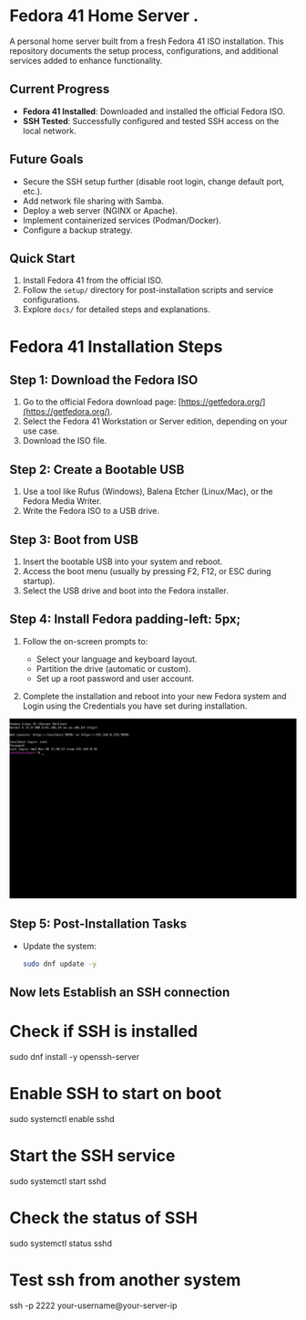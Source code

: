 # Fedora 41 Home Server .

A personal home server built from a fresh Fedora 41 ISO installation. This repository documents the setup process, configurations, and additional services added to enhance functionality.

## Current Progress
- **Fedora 41 Installed**: Downloaded and installed the official Fedora ISO.
- **SSH Tested**: Successfully configured and tested SSH access on the local network.

## Future Goals
- Secure the SSH setup further (disable root login, change default port, etc.).
- Add network file sharing with Samba.
- Deploy a web server (NGINX or Apache).
- Implement containerized services (Podman/Docker).
- Configure a backup strategy.

## Quick Start
1. Install Fedora 41 from the official ISO.
2. Follow the `setup/` directory for post-installation scripts and service configurations.
3. Explore `docs/` for detailed steps and explanations.


# Fedora 41 Installation Steps

## Step 1: Download the Fedora ISO
1. Go to the official Fedora download page: [https://getfedora.org/](https://getfedora.org/).
2. Select the Fedora 41 Workstation or Server edition, depending on your use case.
3. Download the ISO file.

## Step 2: Create a Bootable USB
1. Use a tool like Rufus (Windows), Balena Etcher (Linux/Mac), or the Fedora Media Writer.
2. Write the Fedora ISO to a USB drive.

## Step 3: Boot from USB
1. Insert the bootable USB into your system and reboot.
2. Access the boot menu (usually by pressing F2, F12, or ESC during startup).
3. Select the USB drive and boot into the Fedora installer.

## Step 4: Install Fedora padding-left: 5px;
1. Follow the on-screen prompts to:
   - Select your language and keyboard layout.
   - Partition the drive (automatic or custom).
   - Set up a root password and user account.

2. Complete the installation and reboot into your new Fedora system and Login using the Credentials you have set during installation.
   <p align="center">
  <img src="HOMe Server/server_login.jpg">
</p>

   

## Step 5: Post-Installation Tasks
- Update the system:
  ```bash
  sudo dnf update -y

## Now lets Establish an SSH connection
# Check if SSH is installed
sudo dnf install -y openssh-server

# Enable SSH to start on boot
sudo systemctl enable sshd

# Start the SSH service
sudo systemctl start sshd

# Check the status of SSH
sudo systemctl status sshd

# Test ssh from another system
ssh -p 2222 your-username@your-server-ip



